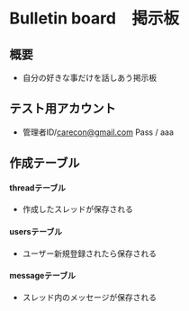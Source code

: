 # Bulletin board　掲示板

## 概要

* 自分の好きな事だけを話しあう掲示板

## テスト用アカウント

* 管理者ID/carecon@gmail.com Pass / aaa

## 作成テーブル

#### threadテーブル

* 作成したスレッドが保存される

#### usersテーブル

* ユーザー新規登録されたら保存される

#### messageテーブル

* スレッド内のメッセージが保存される
